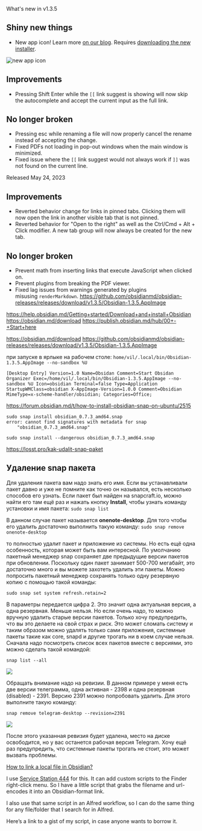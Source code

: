 What's new in v1.3.5

## Shiny new things

- New app icon! Learn more [on our blog](https://obsidian.md/blog/new-obsidian-icon/). Requires [downloading the new installer](https://obsidian.md/download).

![new app icon](https://obsidian.md/images/2023-06-logo.png)

## Improvements

- Pressing Shift Enter while the `[[` link suggest is showing will now skip the autocomplete and accept the current input as the full link.

## No longer broken

- Pressing esc while renaming a file will now properly cancel the rename instead of accepting the change.
- Fixed PDFs not loading in pop-out windows when the main window is minimized.
- Fixed issue where the `[[` link suggest would not always work if `]]` was not found on the current line.

Released May 24, 2023

## Improvements

- Reverted behavior change for links in pinned tabs. Clicking them will now open the link in another visible tab that is not pinned.
- Reverted behavior for "Open to the right" as well as the Ctrl/Cmd + Alt + Click modifier. A new tab group will now always be created for the new tab.

## No longer broken

- Prevent math from inserting links that execute JavaScript when clicked on.
- Prevent plugins from breaking the PDF viewer.
- Fixed lag issues from warnings generated by plugins misusing `renderMarkdown`.
https://github.com/obsidianmd/obsidian-releases/releases/download/v1.3.5/Obsidian-1.3.5.AppImage

https://help.obsidian.md/Getting+started/Download+and+install+Obsidian
https://obsidian.md/download
https://publish.obsidian.md/hub/00+-+Start+here

https://obsidian.md/download
https://github.com/obsidianmd/obsidian-releases/releases/download/v1.3.5/Obsidian-1.3.5.AppImage

при запуске в ярлыке на рабочем столе:
`home/vil/.local/bin/Obsidian-1.3.5.AppImage --no-sandbox %U`

`[Desktop Entry]
Version=1.0
Name=Obsidan
Comment=Start Obsidan Organizer
Exec=/home/vil/.local/bin/Obsidian-1.3.5.AppImage --no-sandbox %U
Icon=obsidian
Terminal=false
Type=Application
StartupWMClass=obsidian
X-AppImage-Version=1.0.0
Comment=Obsidian
MimeType=x-scheme-handler/obsidian;
Categories=Office;  `


https://forum.obsidian.md/t/how-to-install-obsidian-snap-on-ubuntu/2515

```
sudo snap install obsidian_0.7.3_amd64.snap 
error: cannot find signatures with metadata for snap 
    "obsidian_0.7.3_amd64.snap"
```
````
sudo snap install --dangerous obsidian_0.7.3_amd64.snap
````

https://losst.pro/kak-udalit-snap-paket
## Удаление snap пакета

Для удаления пакета вам надо знать его имя. Если вы устанавливали пакет давно и уже не помните как точно он назывался, есть несколько способов его узнать. Если пакет был найден на snapcraft.io, можно найти его там ещё раз и нажать кнопку **Install**, чтобы узнать команду установки и имя пакета:
`sudo snap list`

В данном случае пакет называется **onenote-desktop**. Для того чтобы его удалить достаточно выполнить такую команду:
`sudo snap remove onenote-desktop`

то полностью удалит пакет и приложение из системы. Но есть ещё одна особенность, которая может быть вам интересной. По умолчанию пакетный менеджер snap сохраняет две предыдущие версии пакетов при обновлении. Поскольку один пакет занимает 500-700 мегабайт, это достаточно много и вы можете захотеть удалить эти пакеты. Можно попросить пакетный менеджер сохранять только одну резервную копию с помощью такой команды:

`sudo snap set system refresh.retain=2`

В параметры передается цифра 2. Это значит одна актуальная версия, а одна резервная. Меньше нельзя. Но если очень надо, то можно вручную удалить старые версии пакетов. Только хочу предупредить, что вы это делаете на свой страх и риск. Это может сломать систему и таким образом можно удалять только сами приложения, системные пакеты такие как core, snapd и другие трогать ни в коем случае нельзя. Сначала надо посмотреть список всех пакетов вместе с версиями, это можно сделать такой командой:

`snap list --all`

[![](https://losst.pro/wp-content/uploads/2021/02/removesnap2-926x576.png)](https://losst.pro/wp-content/uploads/2021/02/removesnap2.png)

Обращать внимание надо на ревизии. В данном примере у меня есть две версии телеграмма, одна активная - 2398 и одна резервная (disabled) - 2391. Версию 2391 можно попробовать удалить. Для этого выполните такую команду:

`snap remove telegram-desktop --revision=2391`

[![](https://losst.pro/wp-content/uploads/2021/02/removesnap3-926x576.png)](https://losst.pro/wp-content/uploads/2021/02/removesnap3.png)

После этого указанная ревизия будет удалена, место на диске освободится, но у вас останется рабочая версия Telegram. Хочу ещё раз предупредить, что системные пакеты трогать не стоит, это может вызвать проблемы.


[How to link a local file in Obsidian?](https://forum.obsidian.md/t/how-to-link-a-local-file-in-obsidian/5815)

I use [Service Station 444](https://servicestation.menu/) for this. It can add custom scripts to the Finder right-click menu. So I have a little script that grabs the filename and url-encodes it into an Obsidian-format link.

I also use that same script in an Alfred workflow, so I can do the same thing for any file/folder that I search for in Alfred.

Here’s a link to a gist of my script, in case anyone wants to borrow it.


